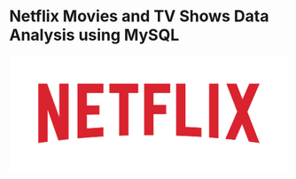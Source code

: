 # Netflix Movies and TV Shows Data Analysis using MySQL

![](https://github.com/AritroPaul23/Netflix-Data-Analysis/blob/main/Netflix_Logo_PMS.png)
